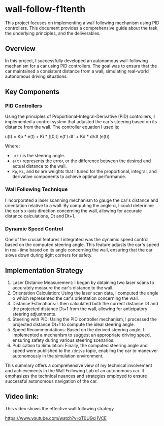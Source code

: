 # wall-follow-f1tenth
This project focuses on implementing a wall following mechanism using PID controllers. This document provides a comprehensive guide about the task, the underlying principles, and the deliverables.


## Overview

In this project, I successfully developed an autonomous wall-following mechanism for a car using PID controllers. The goal was to ensure that the car maintained a consistent distance from a wall, simulating real-world autonomous driving situations.

## Key Components

### PID Controllers

Using the principles of Proportional-Integral-Derivative (PID) controllers, I implemented a control system that adjusted the car's steering based on its distance from the wall. The controller equation I used is:

u(t) = Kp * e(t) + Ki * ∫[0,t] e(t') dt' + Kd * d/dt (e(t))


Where:
- `u(t)` is the steering angle.
- `e(t)` represents the error, or the difference between the desired and actual distance to the wall.
- `Kp`, `Ki`, and `Kd` are weights that I tuned for the proportional, integral, and derivative components to achieve optimal performance.

### Wall Following Technique

I incorporated a laser scanning mechanism to gauge the car's distance and orientation relative to a wall. By computing the angle α, I could determine the car's x-axis direction concerning the wall, allowing for accurate distance calculations, Dt and Dt+1.

### Dynamic Speed Control

One of the crucial features I integrated was the dynamic speed control based on the computed steering angle. This feature adjusts the car's speed in real-time based on its angle concerning the wall, ensuring that the car slows down during tight corners for safety.

## Implementation Strategy

1. Laser Distance Measurement: I began by obtaining two laser scans to accurately measure the car's distance to the wall.
2. Orientation Calculation: Using the laser scan data, I computed the angle α which represented the car's orientation concerning the wall.
3. Distance Estimations: I then calculated both the current distance Dt and the projected distance Dt+1 from the wall, allowing for anticipatory steering adjustments.
4. Steering with PID: Using the PID controller mechanism, I processed the projected distance Dt+1 to compute the ideal steering angle.
5. Speed Recommendations: Based on the derived steering angle, I implemented a mechanism to suggest an appropriate driving speed, ensuring safety during various steering scenarios.
6. Publication to Simulation: Finally, the computed steering angle and speed were published to the `/drive` topic, enabling the car to maneuver autonomously in the simulation environment.

This summary offers a comprehensive view of my technical involvement and achievements in the Wall Following Lab of an autonomous car. It emphasizes the technical nuances and strategies employed to ensure successful autonomous navigation of the car.


## Video link:

This video shows the effective wall following strategy

https://www.youtube.com/watch?v=xT0UGcj1VCE
